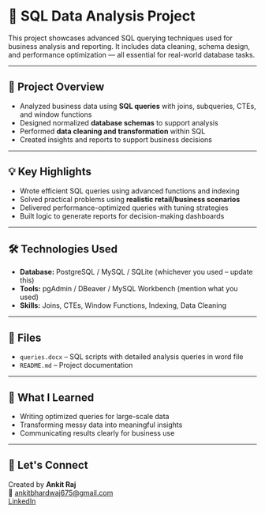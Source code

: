 # 🧮 SQL Data Analysis Project

This project showcases advanced SQL querying techniques used for business analysis and reporting. It includes data cleaning, schema design, and performance optimization — all essential for real-world database tasks.

---

## 📌 Project Overview

- Analyzed business data using **SQL queries** with joins, subqueries, CTEs, and window functions
- Designed normalized **database schemas** to support analysis
- Performed **data cleaning and transformation** within SQL
- Created insights and reports to support business decisions

---

## 💡 Key Highlights

- Wrote efficient SQL queries using advanced functions and indexing
- Solved practical problems using **realistic retail/business scenarios**
- Delivered performance-optimized queries with tuning strategies
- Built logic to generate reports for decision-making dashboards

---

## 🛠 Technologies Used

- **Database:** PostgreSQL / MySQL / SQLite (whichever you used – update this)
- **Tools:** pgAdmin / DBeaver / MySQL Workbench (mention what you used)
- **Skills:** Joins, CTEs, Window Functions, Indexing, Data Cleaning

---

## 📂 Files

- `queries.docx` – SQL scripts with detailed analysis queries in word file
- `README.md` – Project documentation

---

## 🧠 What I Learned

- Writing optimized queries for large-scale data
- Transforming messy data into meaningful insights
- Communicating results clearly for business use

---

## 🤝 Let's Connect

Created by **Ankit Raj**  
📧 ankitbhardwaj675@gmail.com  
[LinkedIn](https://www.linkedin.com/in/ankitraj1997/)
